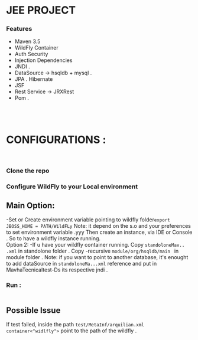 # JEE PROJECT
### Features
- Maven 3.5
- WildFly Container
- Auth Security
- Injection Dependencies 
- JNDI .
- DataSource -> hsqldb + mysql .
- JPA . Hibernate
- JSF
- Rest Service -> JRXRest
- Pom .

<br></br>
# CONFIGURATIONS : <br></br>
### Clone the repo 
### Configure WildFly to your Local environment
 ## Main Option:
   -Set or Create environment variable pointing to wildfly folder```export JBOSS_HOME = PATH/WildFLy```
       Note: it depend on the s.o and your preferences to set environment variable .yyy
    Then create an instance, via IDE or Console . So to have a wildfly instance running.   
 Option 2:
    -If u have your wildfly container running. 
      Copy    ```standoloneMav.. .xml```  in standolone folder .
      Copy -recursive ```module/org/hsqldb/main ```  in module folder .
         Note:  if you want to point to another database, it's enought to add dataSource in ```standoloneMa...xml``` reference                 and put in MavhaTecnicaltest-Ds its respective jndi .
          
### Run :
```mvn wildfly:deploy
```
## Possible Issue
If test failed, inside the path 
```test/MetaInf/arquilian.xml container<"widlfly">```
point to the path of the wildfly .
